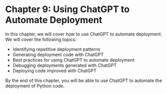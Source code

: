 # Chapter 9: Using ChatGPT to Automate Deployment

In this chapter, we will cover how to use ChatGPT to automate deployment. We will cover the following topics:

- Identifying repetitive deployment patterns
- Generating deployment code with ChatGPT
- Best practices for using ChatGPT to automate deployment
- Debugging deployments generated with ChatGPT
- Deploying code improved with ChatGPT

By the end of this chapter, you will be able to use ChatGPT to automate the deployment of Python code.